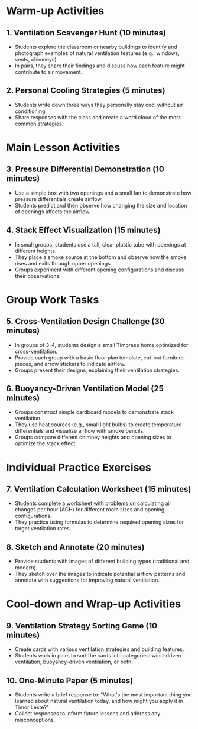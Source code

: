 # Warm-up Activities

## 1. Ventilation Scavenger Hunt (10 minutes)
- Students explore the classroom or nearby buildings to identify and photograph examples of natural ventilation features (e.g., windows, vents, chimneys).
- In pairs, they share their findings and discuss how each feature might contribute to air movement.

## 2. Personal Cooling Strategies (5 minutes)
- Students write down three ways they personally stay cool without air conditioning.
- Share responses with the class and create a word cloud of the most common strategies.

# Main Lesson Activities

## 3. Pressure Differential Demonstration (10 minutes)
- Use a simple box with two openings and a small fan to demonstrate how pressure differentials create airflow.
- Students predict and then observe how changing the size and location of openings affects the airflow.

## 4. Stack Effect Visualization (15 minutes)
- In small groups, students use a tall, clear plastic tube with openings at different heights.
- They place a smoke source at the bottom and observe how the smoke rises and exits through upper openings.
- Groups experiment with different opening configurations and discuss their observations.

# Group Work Tasks

## 5. Cross-Ventilation Design Challenge (30 minutes)
- In groups of 3-4, students design a small Timorese home optimized for cross-ventilation.
- Provide each group with a basic floor plan template, cut-out furniture pieces, and arrow stickers to indicate airflow.
- Groups present their designs, explaining their ventilation strategies.

## 6. Buoyancy-Driven Ventilation Model (25 minutes)
- Groups construct simple cardboard models to demonstrate stack ventilation.
- They use heat sources (e.g., small light bulbs) to create temperature differentials and visualize airflow with smoke pencils.
- Groups compare different chimney heights and opening sizes to optimize the stack effect.

# Individual Practice Exercises

## 7. Ventilation Calculation Worksheet (15 minutes)
- Students complete a worksheet with problems on calculating air changes per hour (ACH) for different room sizes and opening configurations.
- They practice using formulas to determine required opening sizes for target ventilation rates.

## 8. Sketch and Annotate (20 minutes)
- Provide students with images of different building types (traditional and modern).
- They sketch over the images to indicate potential airflow patterns and annotate with suggestions for improving natural ventilation.

# Cool-down and Wrap-up Activities

## 9. Ventilation Strategy Sorting Game (10 minutes)
- Create cards with various ventilation strategies and building features.
- Students work in pairs to sort the cards into categories: wind-driven ventilation, buoyancy-driven ventilation, or both.

## 10. One-Minute Paper (5 minutes)
- Students write a brief response to: "What's the most important thing you learned about natural ventilation today, and how might you apply it in Timor Leste?"
- Collect responses to inform future lessons and address any misconceptions.